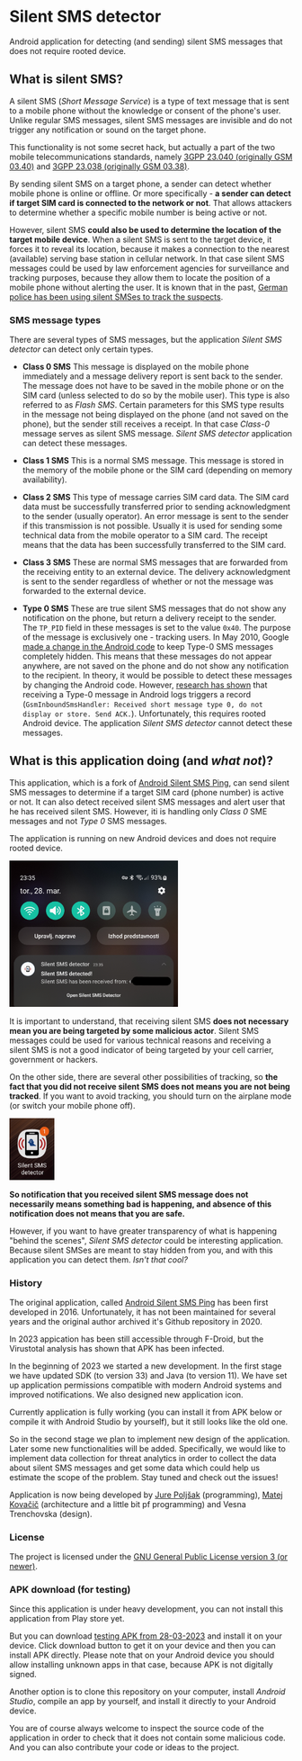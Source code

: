 # Silent SMS detector

Android application for detecting (and sending) silent SMS messages that does not require rooted device.

## What is silent SMS?

A silent SMS (*Short Message Service*) is a type of text message that is sent to a mobile phone without the knowledge or consent of the phone's user. Unlike regular SMS messages, silent SMS messages are invisible and do not trigger any notification or sound on the target phone.

This functionality is not some secret hack, but actually a part of the two mobile telecommunications standards, namely [3GPP 23.040 (originally GSM 03.40)](https://en.wikipedia.org/wiki/GSM_03.40) and [3GPP 23.038 (originally GSM 03.38)](https://en.wikipedia.org/wiki/GSM_03.38).

By sending silent SMS on a target phone, a sender can detect whether mobile phone is online or offline. Or more specifically - **a sender can detect if target SIM card is connected to the network or not**. That allows attackers to determine whether a specific mobile number is being active or not.

However, silent SMS **could also be used to determine the location of the target mobile device**. When a silent SMS is sent to the target device, it forces it to reveal its location, because it makes a connection to the nearest (available) serving base station in cellular network. In that case silent SMS messages could be used by law enforcement agencies for surveillance and tracking purposes, because they allow them to locate the position of a mobile phone without alerting the user. It is known that in the past, [German police has been using silent SMSes to track the suspects](https://edri.org/our-work/edrigramnumber10-2silent-sms-tracking-suspects/).

### SMS message types

There are several types of SMS messages, but the application *Silent SMS detector* can detect only certain types.

- **Class 0 SMS**
This message is displayed on the mobile phone immediately and a message delivery report is sent back to the sender. The message does not have to be saved in the mobile phone or on the SIM card (unless selected to do so by the mobile user). This type is also referred to as *Flash SMS*. Certain parameters for this SMS type results in the message not being displayed on the phone (and not saved on the phone), but the sender still receives a receipt. In that case *Class-0* message serves as silent SMS message. *Silent SMS detector* application can detect these messages.

- **Class 1 SMS**
This is a normal SMS message. This message is stored in the memory of the mobile phone or the SIM card (depending on memory availability).

- **Class 2 SMS**
This type of message carries SIM card data. The SIM card data must be successfully transferred prior to sending acknowledgment to the sender (usually operator). An error message is sent to the sender if this transmission is not possible. Usually it is used for sending some technical data from the mobile operator to a SIM card. The receipt means that the data has been successfully transferred to the SIM card.

- **Class 3 SMS**
These are normal SMS messages that are forwarded from the receiving entity to an external device. The delivery acknowledgment is sent to the sender regardless of whether or not the message was forwarded to the external device. 

- **Type 0 SMS**
These are true silent SMS messages that do not show any notification on the phone, but return a delivery receipt to the sender. The `TP_PID` field in these messages is set to the value `0x40`. The purpose of the message is exclusively one - tracking users.
In May 2010, Google [made a change in the Android code](https://android-review.googlesource.com/c/platform/frameworks/base/+/14069) to keep Type-0 SMS messages completely hidden. This means that these messages do not appear anywhere, are not saved on the phone and do not show any notification to the recipient. In theory, it would be possible to detect these messages by changing the Android code. However, [research has shown](https://akaki.io/2022/transmission_and_detection_of_silent_sms_in_android) that receiving a Type-0 message in Android logs triggers a record (`GsmInboundSmsHandler: Received short message type 0, do not display or store. Send ACK.`). Unfortunately, this requires rooted Android device.
The application *Silent SMS detector* cannot detect these messages.


## What is this application doing (and *what not*)?

This application, which is a fork of [Android Silent SMS Ping](https://github.com/itds-consulting/android-silent-ping-sms), can send silent SMS messages to determine if a target SIM card (phone number) is active or not. It can also detect received silent SMS messages and alert user that he has received silent SMS. However, iti is handling only *Class 0* SME messages and not *Type 0* SMS messages.

The application is running on new Android devices and does not require rooted device.

<img src="notification1.jpg" alt="Silent SMS notification" width="300"/>

It is important to understand, that receiving silent SMS **does not necessary mean you are being targeted by some malicious actor**. Silent SMS messages could be used for various technical reasons and receiving a silent SMS is not a good indicator of being targeted by your cell carrier, government or hackers.

On the other side, there are several other possibilities of tracking, so **the fact that you did not receive silent SMS does not means you are not being tracked**. If you want to avoid tracking, you should turn on the airplane mode (or switch your mobile phone off).

<img src="notification2.jpg" alt="Silent SMS detector" width="80"/>

**So notification that you received silent SMS message does not necessarily means something bad is happening, and absence of this notification does not means that you are safe.**

However, if you want to have greater transparency of what is happening "behind the scenes", *Silent SMS detector* could be interesting application. Because silent SMSes are meant to stay hidden from you, and with this application you can detect them. *Isn't that cool?*

### History

The original application, called [Android Silent SMS Ping](https://github.com/itds-consulting/android-silent-ping-sms) has been first developed in 2016. Unfortunately, it has not been maintained for several years and the original author archived it's Github repository in 2020.

In 2023 appication has been still accessible through F-Droid, but the Virustotal analysis has shown that APK has been infected.

In the beginning of 2023 we started a new development. In the first stage we have updated SDK (to version 33) and Java (to version 11). We have set up application permissions compatible with modern Android systems and improved notifications. We also designed new application icon.

Currently application is fully working (you can install it from APK below or compile it with Android Studio by yourself), but it still looks like the old one.

So in the second stage we plan to implement new design of the application. Later some new functionalities will be added. Specifically, we would like to implement data collection for threat analytics in order to collect the data about silent SMS messages and get some data which could help us estimate the scope of the problem. Stay tuned and check out the issues!

Application is now being developed by [Jure Poljšak](https://github.com/barracuda-fsh) (programming), [Matej Kovačič](https://github.com/MatejKovacic) (architecture and a little bit pf programming) and Vesna Trenchovska (design).

### License

The project is licensed under the [GNU General Public License version 3 (or newer)](https://github.com/MatejKovacic/silent-sms-ping/blob/master/LICENSE).

### APK download (for testing)

Since this application is under heavy development, you can not install this application from Play store yet.

But you can download [testing APK from 28-03-2023](https://github.com/MatejKovacic/silent-sms-ping/blob/master/silent-sms-app-debug_28-03-2023.apk) and install it on your device. Click download button to get it on your device and then you can install APK directly. Please note that on your Android device you should allow installing unknown apps in that case, because APK is not digitally signed.

Another option is to clone this repository on your computer, install *Android Studio*, compile an app by yourself, and install it directly to your Android device.

You are of course always welcome to inspect the source code of the application in order to check that it does not contain some malicious code. And you can also contribute your code or ideas to the project.
